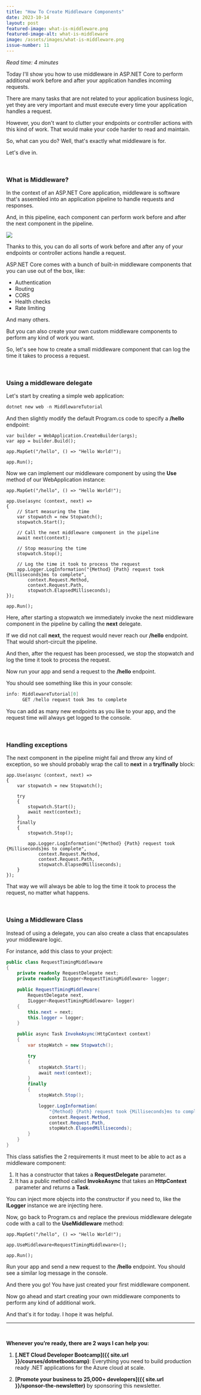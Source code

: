 ```yaml
---
title: "How To Create Middleware Components"
date: 2023-10-14
layout: post
featured-image: what-is-middleware.png
featured-image-alt: what-is-middleware
image: /assets/images/what-is-middleware.png
issue-number: 11
---
```


*Read time: 4 minutes*

Today I'll show you how to use middleware in ASP.NET Core to perform additional work before and after your application handles incoming requests.

There are many tasks that are not related to your application business logic, yet they are very important and must execute every time your application handles a request.

However, you don't want to clutter your endpoints or controller actions with this kind of work. That would make your code harder to read and maintain.

So, what can you do? Well, that's exactly what middleware is for.

Let's dive in.

<br/>

### **What is Middleware?**
In the context of an ASP.NET Core application, middleware is software that's assembled into an application pipeline to handle requests and responses.

And, in this pipeline, each component can perform work before and after the next component in the pipeline.

<img src="{{ site.url }}/assets/images/what-is-middleware.png"/>

Thanks to this, you can do all sorts of work before and after any of your endpoints or controller actions handle a request.

ASP.NET Core comes with a bunch of built-in middleware components that you can use out of the box, like:

- Authentication
- Routing
- CORS
- Health checks
- Rate limiting

And many others. 

But you can also create your own custom middleware components to perform any kind of work you want.

So, let's see how to create a small middleware component that can log the time it takes to process a request.

<br/>

### **Using a middleware delegate**
Let's start by creating a simple web application:

```powershell
dotnet new web -n MiddlewareTutorial
```

And then slightly modify the default Program.cs code to specify a **/hello** endpoint:

```csharp{4}
var builder = WebApplication.CreateBuilder(args);
var app = builder.Build();

app.MapGet("/hello", () => "Hello World!");

app.Run();
```

Now we can implement our middleware component by using the **Use** method of our WebApplication instance:

```csharp{3 6 7 8 10 13 16 17 18 19 20}
app.MapGet("/hello", () => "Hello World!");

app.Use(async (context, next) =>
{
    // Start measuring the time
    var stopwatch = new Stopwatch();
    stopwatch.Start();

    // Call the next middleware component in the pipeline
    await next(context);

    // Stop measuring the time
    stopwatch.Stop();
    
    // Log the time it took to process the request
    app.Logger.LogInformation("{Method} {Path} request took {Milliseconds}ms to complete",
        context.Request.Method,
        context.Request.Path,
        stopwatch.ElapsedMilliseconds);
});

app.Run();
```

Here, after starting a stopwatch we immediately invoke the next middleware component in the pipeline by calling the **next** delegate.

If we did not call **next**, the request would never reach our **/hello** endpoint. That would short-circuit the pipeline.

And then, after the request has been processed, we stop the stopwatch and log the time it took to process the request.

Now run your app and send a request to the **/hello** endpoint.

You should see something like this in your console:

```powershell
info: MiddlewareTutorial[0]
      GET /hello request took 3ms to complete
```

You can add as many new endpoints as you like to your app, and the request time will always get logged to the console.

<br/>

### **Handling exceptions**

The next component in the pipeline might fail and throw any kind of exception, so we should probably wrap the call to **next** in a **try/finally** block:

```csharp{5 6 9 10 11 18}
app.Use(async (context, next) =>
{
    var stopwatch = new Stopwatch();

    try
    {
        stopwatch.Start();
        await next(context);
    }
    finally
    {
        stopwatch.Stop();

        app.Logger.LogInformation("{Method} {Path} request took {Milliseconds}ms to complete",
            context.Request.Method,
            context.Request.Path,
            stopwatch.ElapsedMilliseconds);
    }
});
```

That way we will always be able to log the time it took to process the request, no matter what happens.

<br/>

### **Using a Middleware Class**
Instead of using a delegate, you can also create a class that encapsulates your middleware logic.

For instance, add this class to your project:

```csharp
public class RequestTimingMiddleware
{
    private readonly RequestDelegate next;
    private readonly ILogger<RequestTimingMiddleware> logger;

    public RequestTimingMiddleware(
        RequestDelegate next,
        ILogger<RequestTimingMiddleware> logger)
    {
        this.next = next;
        this.logger = logger;
    }

    public async Task InvokeAsync(HttpContext context)
    {
        var stopWatch = new Stopwatch();

        try
        {
            stopWatch.Start();
            await next(context);
        }
        finally
        {
            stopWatch.Stop();

            logger.LogInformation(
                "{Method} {Path} request took {Milliseconds}ms to complete",
                context.Request.Method,
                context.Request.Path,
                stopWatch.ElapsedMilliseconds);
        }        
    }    
}

```

This class satisfies the 2 requirements it must meet to be able to act as a middleware component:

1. It has a constructor that takes a **RequestDelegate** parameter.
2. It has a public method called **InvokeAsync** that takes an **HttpContext** parameter and returns a **Task**.

You can inject more objects into the constructor if you need to, like the **ILogger** instance we are injecting here.

Now, go back to Program.cs and replace the previous middleware delegate code with a call to the **UseMiddleware** method:

```csharp{3}
app.MapGet("/hello", () => "Hello World!");

app.UseMiddleware<RequestTimingMiddleware>();

app.Run();
```

Run your app and send a new request to the **/hello** endpoint. You should see a similar log message in the console.

And there you go! You have just created your first middleware component.

Now go ahead and start creating your own middleware components to perform any kind of additional work.

And that's it for today. I hope it was helpful.

---

<br/>

**Whenever you’re ready, there are 2 ways I can help you:**

1. **[.NET Cloud Developer Bootcamp]({{ site.url }}/courses/dotnetbootcamp)**:​ Everything you need to build production ready .NET applications for the Azure cloud at scale.

2. **[Promote your business to 25,000+ developers]({{ site.url }}/sponsor-the-newsletter)** by sponsoring this newsletter.